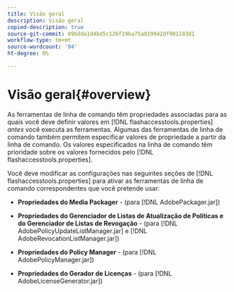 ```yaml
---
title: Visão geral
description: Visão geral
copied-description: true
source-git-commit: 89bdda1d4bd5c126f19ba75a819942df901183d1
workflow-type: tm+mt
source-wordcount: '94'
ht-degree: 0%

---
```



# Visão geral{#overview}

As ferramentas de linha de comando têm propriedades associadas para as quais você deve definir valores em [!DNL flashaccesstools.properties] *antes* você executa as ferramentas. Algumas das ferramentas de linha de comando também permitem especificar valores de propriedade a partir da linha de comando. Os valores especificados na linha de comando têm prioridade sobre os valores fornecidos pelo [!DNL flashaccesstools.properties].

Você deve modificar as configurações nas seguintes seções de [!DNL flashaccesstools.properties] para ativar as ferramentas de linha de comando correspondentes que você pretende usar:

* **Propriedades do Media Packager** - (para [!DNL AdobePackager.jar])

* **Propriedades do Gerenciador de Listas de Atualização de Políticas e do Gerenciador de Listas de Revogação** - (para [!DNL AdobePolicyUpdateListManager.jar] e [!DNL AdobeRevocationListManager.jar])

* **Propriedades do Policy Manager** - (para [!DNL AdobePolicyManager.jar])

* **Propriedades do Gerador de Licenças** - (para [!DNL AdobeLicenseGenerator.jar])

